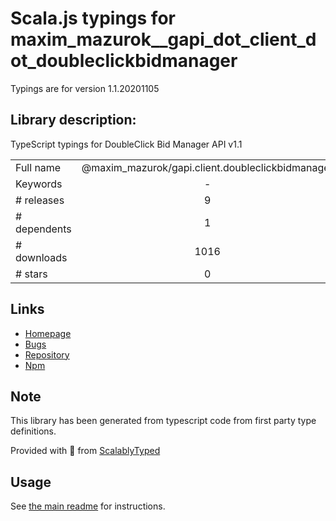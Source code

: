 
# Scala.js typings for maxim_mazurok__gapi_dot_client_dot_doubleclickbidmanager

Typings are for version 1.1.20201105

## Library description:
TypeScript typings for DoubleClick Bid Manager API v1.1

|                    |                 |
| ------------------ | :-------------: |
| Full name          | @maxim_mazurok/gapi.client.doubleclickbidmanager |
| Keywords           | - |
| # releases         | 9 |
| # dependents       | 1 |
| # downloads        | 1016 |
| # stars            | 0 |

## Links
- [Homepage](https://github.com/Maxim-Mazurok/google-api-typings-generator#readme)
- [Bugs](https://github.com/Maxim-Mazurok/google-api-typings-generator/issues)
- [Repository](https://github.com/Maxim-Mazurok/google-api-typings-generator)
- [Npm](https://www.npmjs.com/package/%40maxim_mazurok%2Fgapi.client.doubleclickbidmanager)
    


## Note
This library has been generated from typescript code from first party type definitions.

Provided with :purple_heart: from [ScalablyTyped](https://github.com/oyvindberg/ScalablyTyped)

## Usage
See [the main readme](../../readme.md) for instructions.


